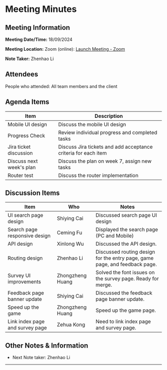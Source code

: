# Meeting Minutes

## Meeting Information

**Meeting Date/Time:** 18/09/2024

**Meeting Location:** Zoom (online): [Launch Meeting - Zoom](https://anu.zoom.us/j/82320892529?pwd=r1sFRKhalHhXKuCi4eFE72RrBUwuor.1)

**Note Taker:** Zhenhao Li

## Attendees

People who attended: All team members and the client

## Agenda Items

| Item                     | Description                                                  |
| ------------------------ | ------------------------------------------------------------ |
| Mobile UI design   | Discuss the mobile UI design |
| Progress Check           | Review individual progress and completed tasks               |
| Jira ticket discussion    | Discuss Jira tickets and add acceptance criteria for each item |
| Discuss next week's plan | Discuss the plan on week 7, assign new tasks                 |
| Router test    | Discuss the router implementation |

## Discussion Items

| Item                                | Who               | Notes                                                        |
| ----------------------------------- | ----------------- | ------------------------------------------------------------ |
| UI search page design         | Shiying Cai              | Discussed search page UI design  |
| Search page responsive design       | Ceming Fu              | Displayed the search page (PC and Mobile)    |
| API design   | Xinlong Wu               | Discussed the API design.  |
| Routing design                      | Zhenhao Li               | Discussed routing design for the entry page, game page, and feedback page. |
| Survey UI improvements              | Zhongzheng Huang               | Solved the font issues on the survey page. Ready for merge. |
| Feedback page banner update       | Shiying Cai              | Discussed the feedback page banner update. |
| Speed up the game       | Zhongzheng Huang             | Speed up the game page. |
| Link index page and survey page      | Zehua Kong              | Need to link index page and survey page. |

## Other Notes & Information

- Next Note taker: Zhenhao Li

---
